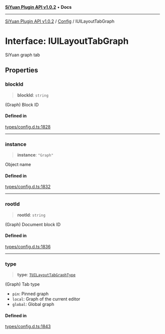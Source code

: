 [**SiYuan Plugin API v1.0.2**](../../../README.md) • **Docs**

---

[SiYuan Plugin API v1.0.2](../../../README.md) / [Config](../README.md) / IUILayoutTabGraph

# Interface: IUILayoutTabGraph

SiYuan graph tab

## Properties

### blockId

> **blockId**: `string`

(Graph) Block ID

#### Defined in

[types/config.d.ts:1828](https://github.com/siyuan-note/petal/tree/main/types/config.d.ts#L1828)

---

### instance

> **instance**: `"Graph"`

Object name

#### Defined in

[types/config.d.ts:1832](https://github.com/siyuan-note/petal/tree/main/types/config.d.ts#L1832)

---

### rootId

> **rootId**: `string`

(Graph) Document block ID

#### Defined in

[types/config.d.ts:1836](https://github.com/siyuan-note/petal/tree/main/types/config.d.ts#L1836)

---

### type

> **type**: [`TUILayoutTabGraphType`](../type-aliases/TUILayoutTabGraphType.md)

(Graph) Tab type

- `pin`: Pinned graph
- `local`: Graph of the current editor
- `global`: Global graph

#### Defined in

[types/config.d.ts:1843](https://github.com/siyuan-note/petal/tree/main/types/config.d.ts#L1843)
